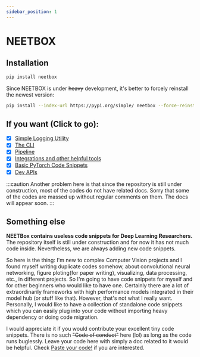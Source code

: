 ```yaml
---
sidebar_position: 1
---
```


# NEETBOX

## Installation

```bash
pip install neetbox
```

Since NEETBOX is under ~~heavy~~ development, it's better to forcely reinstall the newest version:

```bash
pip install --index-url https://pypi.org/simple/ neetbox --force-reinstall
```

## If you want (Click to go):

- [x] [Simple Logging Utility](/docs/guide/logging/)
- [x] [The CLI](/docs/guide/neetcli/)
- [x] [Pipeline](/docs/guide/pipeline/)
- [x] [Integrations and other helpful tools](/docs/guide/integrations/)
- [x] [Basic PyTorch Code Snippets](/docs/guide/torch-snippets/)
- [x] [Dev APIs](/docs/develop/) 

:::caution
Another problem here is that since the repository is still under construction, most of the codes do not have related docs. Sorry that some of the codes are massed up without regular comments on them. The docs will appear soon. 
:::

## Something else

__NEETBox contains useless code snippets for Deep Learning Researchers.__ The repository itself is still under construction and for now it has not much code inside. Nevertheless, we are always adding new code snippets. 

So here is the thing: I'm new to complex Computer Vision projects and I found myself writing duplicate codes somehow, about convolutional neural networking, figure ploting(for paper writing), visualizing, data processing, etc., in different projects. So I'm going to have code snippets for myself and for other beginners who would like to have one. Certainly there are a lot of extraordinarily frameworks with high performance models integrated in their model hub (or stuff like that). However, that's not what I really want. Personally, I would like to have a collection of standalone code snippets which you can easily plug into your code without importing heavy dependency or doing code migration.


I would appreciate it if you would contribute your excellent tiny code snippets. There is no such ~~"Code of conduct"~~ here (lol) as long as the code runs buglessly. Leave your code here with simply a doc related to it would be helpful. Check [Paste your code!](/docs/develop) if you are interested.